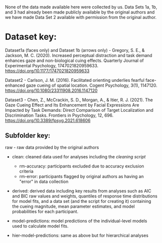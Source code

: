 
None of the data made available here were collected by us. Data Sets 1a, 1b, and 3 had already been made publicly available by the original authors and we have made Data Set 2 available with permission from the original author. 

# Dataset key: 

Dataset1a (faces only) and Dataset 1b (arrows only) - Gregory, S. E., & Jackson, M. C. (2020). Increased perceptual distraction and task demand enhances gaze and non-biological cuing effects. Quarterly Journal of Experimental Psychology, 1747021820959633. https://doi.org/10.1177/1747021820959633

Dataset2 - Carlson, J. M. (2016). Facilitated orienting underlies fearful face-enhanced gaze cueing of spatial location. Cogent Psychology, 3(1), 1147120. https://doi.org/10.1080/23311908.2016.1147120

Dataset3 - Chen, Z., McCrackin, S. D., Morgan, A., & Itier, R. J. (2021). The Gaze Cueing Effect and Its Enhancement by Facial Expressions Are Impacted by Task Demands: Direct Comparison of Target Localization and Discrimination Tasks. Frontiers in Psychology, 12, 696. https://doi.org/10.3389/fpsyg.2021.618606

## Subfolder key: 

raw - raw data provided by the original authors

- clean: cleaned data used for analyses including the *cleaning script*  
     - rm-accuracy: participants excluded due to accuracy exclusion criteria  
     - rm-error: participants flagged by original authors as having an "error" in data collection  

- derived: derived data including key results from analyses such as AIC and BIC raw values and weights, quantiles of response time distributions for model fits, and a data set (and the script for creating it) containing the cueing magnitude, mean parameter estimates, and model probabilities for each participant. 

- model-predictions: model predictions of the individual-level models used to calculate model fits. 

- hier-model-predictions: same as above but for hierarchical analyses 

